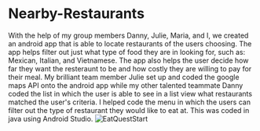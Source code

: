 # Nearby-Restaurants
With the help of my group members Danny, Julie, Maria, and I, we created an android app that is able to locate restaurants of the
users choosing. The app helps filter out just what type of food they are in looking for, such as: Mexican, Italian, and Vietnamese.
The app also helps the user decide how far they want the resteraunt to be and how costly they are willing to pay for their meal.
My brilliant team member Julie set up and coded the google maps API onto the android app while my other talented teammate Danny
coded the list in which the user is able to see in a list view what restaurants matched the user's criteria. I helped code the menu
in which the users can filter out the type of restaurant they would like to eat at. This was coded in java using Android Studio.
![EatQuestStart](https://user-images.githubusercontent.com/47703183/236341009-911b547a-406a-4984-b110-ed53a118a1e8.png)
